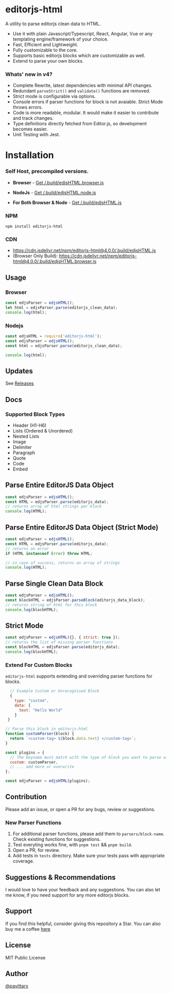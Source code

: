 # editorjs-html

A utility to parse editorjs clean data to HTML.

- Use it with plain Javascript/Typescript, React, Angular, Vue or any templating engine/framework of your choice.
- Fast, Efficient and Lightweight.
- Fully customizable to the core.
- Supports basic editorjs blocks which are customizable as well.
- Extend to parse your own blocks.

### Whats' new in v4?

- Complete Rewrite, latest dependencies with minimal API changes.
- Redundant `parseStrict()` and `validate()` functions are removed.
- Strict mode is configurable via options.
- Console errors if parser functions for block is not avaiable. Strict Mode throws errors.
- Code is more readable, modular. It would make it easier to contribute and track changes.
- Type definitions directly fetched from Editor.js, so development becomes easier.
- Unit Testing with Jest.

# Installation

### Self Host, precompiled versions.

- **Browser** - [Get /.build/edjsHTML.browser.js](./.build/edjsHTML.browser.js)

- **NodeJs** - [Get /.build/edjsHTML.node.js](./.build/edjsHTML.node.js)

- **For Both Browser & Node** - [Get /.build/edjsHTML.js](./.build/edjsHTML.js)

### NPM

```shell
npm install editorjs-html
```

### CDN

- https://cdn.jsdelivr.net/npm/editorjs-html@4.0.0/.build/edjsHTML.js
- (Browser Only Build): https://cdn.jsdelivr.net/npm/editorjs-html@4.0.0/.build/edjsHTML.browser.js

## Usage

### Browser

```js
const edjsParser = edjsHTML();
let html = edjsParser.parse(editorjs_clean_data);
console.log(html);
```

### Nodejs

```js
const edjsHTML = require('editorjs-html');
const edjsParser = edjsHTML();
const html = edjsParser.parse(editorjs_clean_data);

console.log(html);
```

## Updates

See [Releases](https://github.com/pavittarx/editorjs-html/releases)

## Docs

### Supported Block Types

- Header (H1-H6)
- Lists (Ordered & Unordered)
- Nested Lists
- Image
- Delimiter
- Paragraph
- Quote
- Code
- Embed

## Parse Entire EditorJS Data Object

```js
const edjsParser = edjsHTML();
const HTML = edjsParser.parse(editorjs_data);
// returns array of html strings per block
console.log(HTML);
```

## Parse Entire EditorJS Data Object (Strict Mode)

```js
const edjsParser = edjsHTML();
const HTML = edjsParser.parse(editorjs_data);
// returns an error
if (HTML instanceof Error) throw HTML;

// in case of success, returns an array of strings
console.log(HTML);
```

## Parse Single Clean Data Block

```js
const edjsParser = edjsHTML();
const blockHTML = edjsParser.parseBlock(editorjs_data_block);
// returns string of html for this block
console.log(blockHTML);
```

## Strict Mode

```js
const edjsParser = edjsHTML({}, { strict: true });
// returns the list of missing parser functions
const blockHTML = edjsParser.parse(editorjs_data);
console.log(blockHTML);
```

### Extend For Custom Blocks

`editorjs-html` supports extending and overriding parser functions for blocks.

```js
  // Example Custom or Unrecognised Block
  {
    type: "custom",
    data: {
      text: "Hello World"
    }
 }

```

```js
// Parse this block in editorjs-html
function customParser(block) {
  return `<custom-tag> ${block.data.text} </custom-tag>`;
}

const plugins = {
  // The keyname must match with the type of block you want to parse with this funcion
  custom: customParser,
  // ... add more or overwrite
};

const edjsParser = edjsHTML(plugins);
```

## Contribution

Please add an issue, or open a PR for any bugs, review or suggestions.

### New Parser Functions

1. For additional parser functions, please add them to `parsers/block-name`. Check existing functions for suggestions.
2. Test everyting works fine, with `pnpm test` && `pnpm build`.
3. Open a PR, for review.
4. Add tests in `tests` directory. Make sure your tests pass with appropriate coverage.

## Suggestions & Recommendations

I would love to have your feedback and any suggestions. You can also let me know, if you need support for any more editorjs blocks.

## Support

If you find this helpful, consider giving this repository a Star. You can also buy me a coffee [here](https://www.buymeacoffee.com/pavittarx)

## License

MIT Public License

## Author

[@pavittarx](https://github.com/pavittarx)
